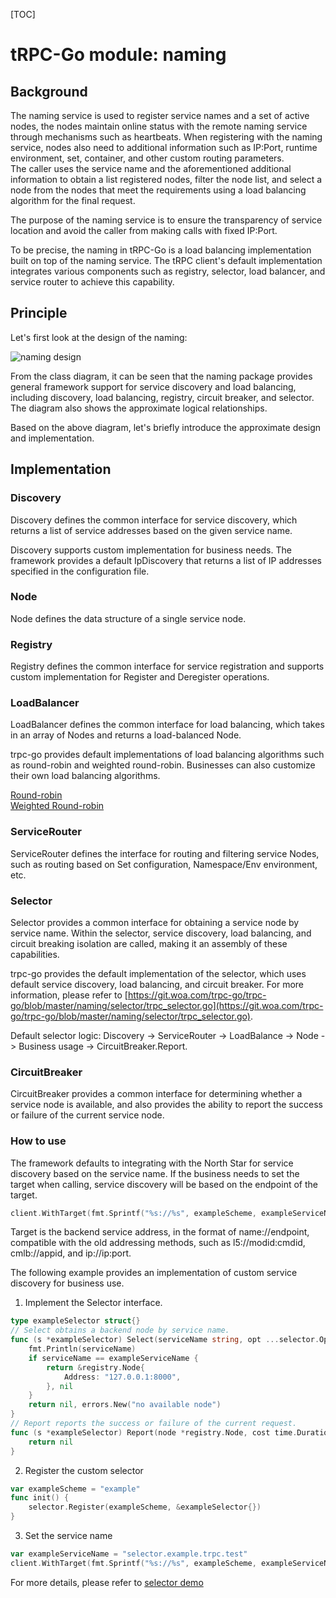 [TOC]

# tRPC-Go module: naming

## Background

The naming service is used to register service names and a set of active nodes, the nodes maintain online status with the remote naming service through mechanisms such as heartbeats. When registering with the naming service, nodes also need to additional information such as IP:Port, runtime environment, set, container, and other custom routing parameters.  
The caller uses the service name and the aforementioned additional information to obtain a list registered nodes, filter the node list, and select a node from the nodes that meet the requirements using a load balancing algorithm for the final request.  

The purpose of the naming service is to ensure the transparency of service location and avoid the caller from making calls with fixed IP:Port.

To be precise, the naming in tRPC-Go is a load balancing implementation built on top of the naming service. The tRPC client's default implementation integrates various components such as registry, selector, load balancer, and service router to achieve this capability.

## Principle

Let's first look at the design of the naming:

![naming design](/.resources/deverloper_guide/module_design/naming/naming.png)

From the class diagram, it can be seen that the naming package provides general framework support for service discovery and load balancing, including discovery, load balancing, registry, circuit breaker, and selector. The diagram also shows the approximate logical relationships.

Based on the above diagram, let's briefly introduce the approximate design and implementation.

## Implementation

### Discovery

Discovery defines the common interface for service discovery, which returns a list of service addresses based on the given service name.

Discovery supports custom implementation for business needs. The framework provides a default IpDiscovery that returns a list of IP addresses specified in the configuration file.

### Node

Node defines the data structure of a single service node.

### Registry

Registry defines the common interface for service registration and supports custom implementation for Register and Deregister operations.

### LoadBalancer

LoadBalancer defines the common interface for load balancing, which takes in an array of Nodes and returns a load-balanced Node.

trpc-go provides default implementations of load balancing algorithms such as round-robin and weighted round-robin. Businesses can also customize their own load balancing algorithms.

[Round-robin](https://git.woa.com/trpc-go/trpc-go/tree/master/naming/loadbalance/roundrobin)  
[Weighted Round-robin](https://git.woa.com/trpc-go/trpc-go/tree/master/naming/loadbalance/weightroundrobin)  

### ServiceRouter

ServiceRouter defines the interface for routing and filtering service Nodes, such as routing based on Set configuration, Namespace/Env environment, etc.

### Selector

Selector provides a common interface for obtaining a service node by service name. Within the selector, service discovery, load balancing, and circuit breaking isolation are called, making it an assembly of these capabilities.

trpc-go provides the default implementation of the selector, which uses default service discovery, load balancing, and circuit breaker. For more information, please refer to [https://git.woa.com/trpc-go/trpc-go/blob/master/naming/selector/trpc_selector.go](https://git.woa.com/trpc-go/trpc-go/blob/master/naming/selector/trpc_selector.go).

Default selector logic: Discovery -> ServiceRouter -> LoadBalance -> Node -> Business usage -> CircuitBreaker.Report.

### CircuitBreaker

CircuitBreaker provides a common interface for determining whether a service node is available, and also provides the ability to report the success or failure of the current service node.

### How to use

The framework defaults to integrating with the North Star for service discovery based on the service name. If the business needs to set the target when calling, service discovery will be based on the endpoint of the target.

```go
client.WithTarget(fmt.Sprintf("%s://%s", exampleScheme, exampleServiceName)),
```

Target is the backend service address, in the format of name://endpoint, compatible with the old addressing methods, such as l5://modid:cmdid, cmlb://appid, and ip://ip:port.

The following example provides an implementation of custom service discovery for business use.

1. Implement the Selector interface.


```go
type exampleSelector struct{}
// Select obtains a backend node by service name.
func (s *exampleSelector) Select(serviceName string, opt ...selector.Option) (*registry.Node, error) {
    fmt.Println(serviceName)
    if serviceName == exampleServiceName {
        return &registry.Node{
            Address: "127.0.0.1:8000",
        }, nil
    }
    return nil, errors.New("no available node")
}
// Report reports the success or failure of the current request.
func (s *exampleSelector) Report(node *registry.Node, cost time.Duration, success error) error {
    return nil
}
```

2. Register the custom selector

```go
var exampleScheme = "example"
func init() {
    selector.Register(exampleScheme, &exampleSelector{})
}
```

3. Set the service name

```go
var exampleServiceName = "selector.example.trpc.test"
client.WithTarget(fmt.Sprintf("%s://%s", exampleScheme, exampleServiceName))
```


For more details, please refer to [selector demo](https://git.woa.com/trpc-go/trpc-go/tree/master/examples/features/selector) 
